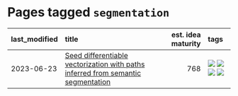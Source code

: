 # Pages tagged `segmentation`

|last_modified|title|est. idea maturity|tags
|:---|:---|---:|:---|
|2023-06-23|[Seed differentiable vectorization with paths inferred from semantic segmentation](../vectorize_anything.md)|768|[![](https://img.shields.io/badge/tag-experimental-496a1)](../tags/experimental.md) [![](https://img.shields.io/badge/tag-segmentation-a7221f)](../tags/segmentation.md) [![](https://img.shields.io/badge/tag-svg-b0d845)](../tags/svg.md) [![](https://img.shields.io/badge/tag-tooling-77485f)](../tags/tooling.md)|